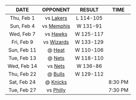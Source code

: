 |    DATE     |              OPPONENT              |  RESULT   |  TIME   |
|:-----------:|:----------------------------------:|:---------:|:-------:|
| Thu, Feb 1  |       vs [Lakers](/r/lakers)       | L 114-105 |         |
| Sun, Feb 4  | vs [Memphis](/r/memphisgrizzlies)  | W 131-91  |         |
| Wed, Feb 7  |    vs [Hawks](/r/AtlantaHawks)     | W 125-117 |         |
| Fri, Feb 9  | vs [Wizards](/r/washingtonwizards) | W 133-129 |         |
| Sun, Feb 11 |         @ [Heat](/r/heat)          | W 110-106 |         |
| Tue, Feb 13 |        @ [Nets](/r/GoNets)         | W 118-110 |         |
| Wed, Feb 14 |        vs [Nets](/r/GoNets)        | W 136-86  |         |
| Thu, Feb 22 |     @ [Bulls](/r/chicagobulls)     | W 129-112 |         |
| Sat, Feb 24 |      @ [Knicks](/r/NYKnicks)       |           | 8:30 PM |
| Tue, Feb 27 |       vs [Philly](/r/sixers)       |           | 7:30 PM |